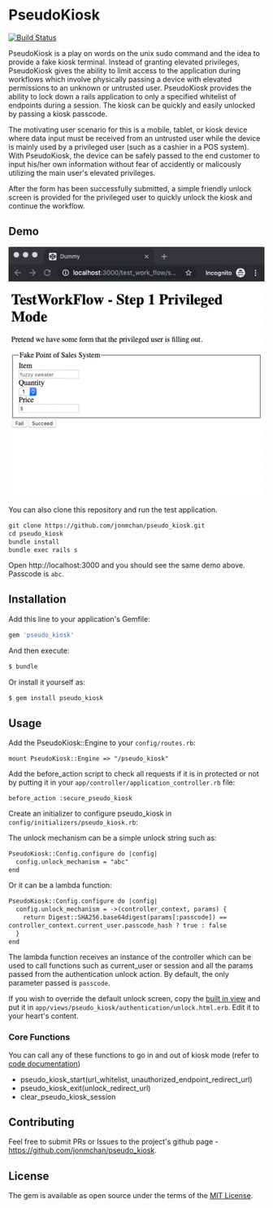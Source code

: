 # PseudoKiosk

[![Build Status](https://travis-ci.org/jonmchan/pseudo_kiosk.svg?branch=master)](https://travis-ci.org/jonmchan/pseudo_kiosk/)

PseudoKiosk is a play on words on the unix sudo command and the idea to provide a fake kiosk terminal. Instead of granting elevated privileges, PseudoKiosk gives the ability to limit access to the application during workflows which involve physically passing a device with elevated permissions to an unknown or untrusted user. PseudoKiosk provides the ability to lock down a rails application to only a specified whitelist of endpoints during a session. The kiosk can be quickly and easily unlocked by passing a kiosk passcode.

The motivating user scenario for this is a mobile, tablet, or kiosk device where data input must be received from an untrusted user while the device is mainly used by a privileged user (such as a cashier in a POS system). With PseudoKiosk, the device can be safely passed to the end customer to input his/her own information without fear of accidently or malicously utilizing the main user's elevated privileges. 

After the form has been successfully submitted, a simple friendly unlock screen is provided for the privileged user to quickly unlock the kiosk and continue the workflow. 

## Demo

![](doc/pseudo_kiosk_demo.gif)

You can also clone this repository and run the test application.

```
git clone https://github.com/jonmchan/pseudo_kiosk.git
cd pseudo_kiosk
bundle install
bundle exec rails s
```

Open http://localhost:3000 and you should see the same demo above. Passcode is `abc`.


## Installation
Add this line to your application's Gemfile:

```ruby
gem 'pseudo_kiosk'
```

And then execute:
```bash
$ bundle
```

Or install it yourself as:
```bash
$ gem install pseudo_kiosk 
```

## Usage

Add the PseudoKiosk::Engine to your `config/routes.rb`:

```
mount PseudoKiosk::Engine => "/pseudo_kiosk"
```

Add the before_action script to check all requests if it is in protected or not by putting it in your `app/controller/application_controller.rb` file:

```
before_action :secure_pseudo_kiosk
```

Create an initializer to configure pseudo_kiosk in `config/initializers/pseudo_kiosk.rb`:

The unlock mechanism can be a simple unlock string such as:
```
PseudoKiosk::Config.configure do |config|
  config.unlock_mechanism = "abc"
end
```

Or it can be a lambda function:
```
PseudoKiosk::Config.configure do |config|
  config.unlock_mechanism = ->(controller_context, params) {
    return Digest::SHA256.base64digest(params[:passcode]) == controller_context.current_user.passcode_hash ? true : false
  } 
end
```

The lambda function receives an instance of the controller which can be used to call functions such as current_user or session and all the params passed from the authentication unlock action. By default, the only parameter passed is `passcode`.


If you wish to override the default unlock screen, copy the [built in view](https://github.com/jonmchan/pseudo_kiosk/blob/master/app/views/pseudo_kiosk/authentication/unlock.html.erb) and put it in `app/views/pseudo_kiosk/authentication/unlock.html.erb`. Edit it to your heart's content.

### Core Functions

You can call any of these functions to go in and out of kiosk mode (refer to [code documentation](https://github.com/jonmchan/pseudo_kiosk/blob/master/lib/pseudo_kiosk/controller.rb)) 

* pseudo_kiosk_start(url_whitelist, unauthorized_endpoint_redirect_url)
* pseudo_kiosk_exit(unlock_redirect_url)
* clear_pseudo_kiosk_session


## Contributing
Feel free to submit PRs or Issues to the project's github page - https://github.com/jonmchan/pseudo_kiosk.

## License
The gem is available as open source under the terms of the [MIT License](https://opensource.org/licenses/MIT).
